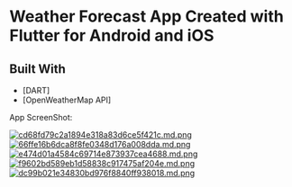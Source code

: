# Weather Forecast App Created with Flutter for Android and iOS

## Built With
* [DART]
* [OpenWeatherMap API]

<p>App ScreenShot:<p>

<a href="https://extraimage.net/image/ylRx"><img src="https://extraimage.net/images/2020/01/30/cd68fd79c2a1894e318a83d6ce5f421c.md.png" alt="cd68fd79c2a1894e318a83d6ce5f421c.md.png" border="0"></a>
<a href="https://extraimage.net/image/ylR6"><img src="https://extraimage.net/images/2020/01/30/66ffe16b6dca8f8fe0348d176a008dda.md.png" alt="66ffe16b6dca8f8fe0348d176a008dda.md.png" border="0"></a>
<a href="https://extraimage.net/image/ylRV"><img src="https://extraimage.net/images/2020/01/30/e474d01a4584c69714e873937cea4688.md.png" alt="e474d01a4584c69714e873937cea4688.md.png" border="0"></a>
<a href="https://extraimage.net/image/ylRu"><img src="https://extraimage.net/images/2020/01/30/f9602bd589eb1d58838c917475af204e.md.png" alt="f9602bd589eb1d58838c917475af204e.md.png" border="0"></a>
<a href="https://extraimage.net/image/ylRv"><img src="https://extraimage.net/images/2020/01/30/dc99b021e34830bd976f8840ff938018.md.png" alt="dc99b021e34830bd976f8840ff938018.md.png" border="0"></a>

